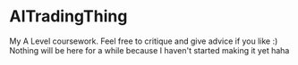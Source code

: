 # AITradingThing
My A Level coursework. Feel free to critique and give advice if you like :)  
Nothing will be here for a while because I haven't started making it yet haha
